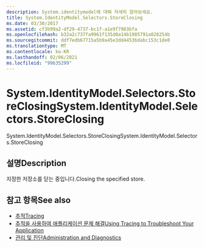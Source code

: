 ```yaml
---
description: System.identitymodel에 대해 자세히 알아보세요.
title: System.IdentityModel.Selectors.StoreClosing
ms.date: 03/30/2017
ms.assetid: cf3b99a2-df29-4737-bc1f-a1e9f7983bfa
ms.openlocfilehash: b32a2c737fa9961f135d0a14b1985791a028254b
ms.sourcegitcommit: ddf7edb67715a5b9a45e3dd44536dabc153c1de0
ms.translationtype: MT
ms.contentlocale: ko-KR
ms.lasthandoff: 02/06/2021
ms.locfileid: "99635299"
---
```

# <a name="systemidentitymodelselectorsstoreclosing"></a><span data-ttu-id="4579c-103">System.IdentityModel.Selectors.StoreClosing</span><span class="sxs-lookup"><span data-stu-id="4579c-103">System.IdentityModel.Selectors.StoreClosing</span></span>

<span data-ttu-id="4579c-104">System.IdentityModel.Selectors.StoreClosing</span><span class="sxs-lookup"><span data-stu-id="4579c-104">System.IdentityModel.Selectors.StoreClosing</span></span>  
  
## <a name="description"></a><span data-ttu-id="4579c-105">설명</span><span class="sxs-lookup"><span data-stu-id="4579c-105">Description</span></span>  

 <span data-ttu-id="4579c-106">지정한 저장소를 닫는 중입니다.</span><span class="sxs-lookup"><span data-stu-id="4579c-106">Closing the specified store.</span></span>  
  
## <a name="see-also"></a><span data-ttu-id="4579c-107">참고 항목</span><span class="sxs-lookup"><span data-stu-id="4579c-107">See also</span></span>

- [<span data-ttu-id="4579c-108">추적</span><span class="sxs-lookup"><span data-stu-id="4579c-108">Tracing</span></span>](index.md)
- [<span data-ttu-id="4579c-109">추적을 사용하여 애플리케이션 문제 해결</span><span class="sxs-lookup"><span data-stu-id="4579c-109">Using Tracing to Troubleshoot Your Application</span></span>](using-tracing-to-troubleshoot-your-application.md)
- [<span data-ttu-id="4579c-110">관리 및 진단</span><span class="sxs-lookup"><span data-stu-id="4579c-110">Administration and Diagnostics</span></span>](../index.md)
